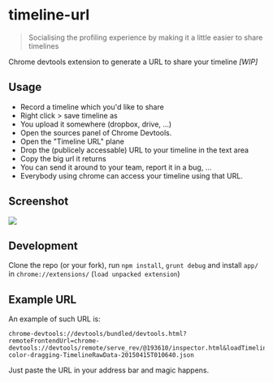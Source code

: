 # timeline-url

> Socialising the profiling experience by making it a little easier to share timelines

Chrome devtools extension to generate a URL to share your timeline _[WIP]_

## Usage 

* Record a timeline which you'd like to share
* Right click > save timeline as
* You upload it somewhere (dropbox, drive, ...)
* Open the sources panel of Chrome Devtools.
* Open the "Timeline URL" plane
* Drop the (publicely accessable) URL to your timeline in the text area
* Copy the big url it returns
* You can send it around to your team, report it in a bug, ...
* Everybody using chrome can access your timeline using that URL.

## Screenshot

![](http://i.imgur.com/KZ0Wrr2.png)

## Development 

Clone the repo (or your fork), run `npm install`, `grunt debug` and install `app/` in `chrome://extensions/` (`load unpacked extension`)

## Example URL

An example of such URL is:

```
chrome-devtools://devtools/bundled/devtools.html?remoteFrontendUrl=chrome-devtools://devtools/remote/serve_rev/@193610/inspector.html&loadTimelineFromURL=https://dl.dropboxusercontent.com/u/39519/temp/colorpicker-color-dragging-TimelineRawData-20150415T010640.json
```

Just paste the URL in your address bar and magic happens.
